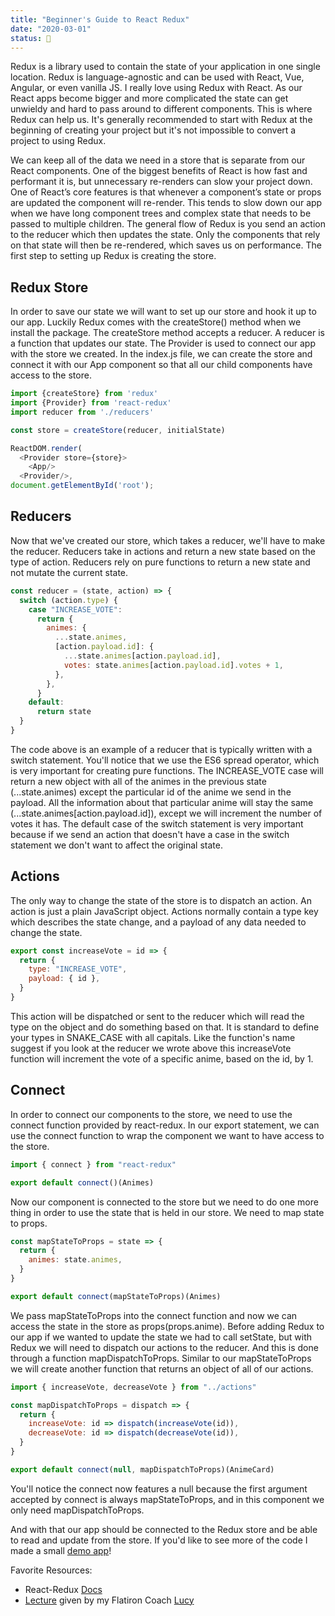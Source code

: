 ```yaml
---
title: "Beginner's Guide to React Redux"
date: "2020-03-01"
status: 🌻
---
```


Redux is a library used to contain the state of your application in one single location. Redux is language-agnostic and can be used with React, Vue, Angular, or even vanilla JS. I really love using Redux with React. As our React apps become bigger and more complicated the state can get unwieldy and hard to pass around to different components. This is where Redux can help us. It's generally recommended to start with Redux at the beginning of creating your project but it's not impossible to convert a project to using Redux.

We can keep all of the data we need in a store that is separate from our React components. One of the biggest benefits of React is how fast and performant it is, but unnecessary re-renders can slow your project down. One of React’s core features is that whenever a component’s state or props are updated the component will re-render. This tends to slow down our app when we have long component trees and complex state that needs to be passed to multiple children. The general flow of Redux is you send an action to the reducer which then updates the state. Only the components that rely on that state will then be re-rendered, which saves us on performance. The first step to setting up Redux is creating the store.

## Redux Store

In order to save our state we will want to set up our store and hook it up to our app. Luckily Redux comes with the createStore() method when we install the package. The createStore method accepts a reducer. A reducer is a function that updates our state. The Provider is used to connect our app with the store we created. In the index.js file, we can create the store and connect it with our App component so that all our child components have access to the store.

```javascript
import {createStore} from 'redux'
import {Provider} from 'react-redux'
import reducer from './reducers'

const store = createStore(reducer, initialState)

ReactDOM.render(
  <Provider store={store}>
    <App/>
  <Provider/>,
document.getElementById('root');

```

## Reducers

Now that we've created our store, which takes a reducer, we'll have to make the reducer. Reducers take in actions and return a new state based on the type of action. Reducers rely on pure functions to return a new state and not mutate the current state.

```javascript
const reducer = (state, action) => {
  switch (action.type) {
    case "INCREASE_VOTE":
      return {
        animes: {
          ...state.animes,
          [action.payload.id]: {
            ...state.animes[action.payload.id],
            votes: state.animes[action.payload.id].votes + 1,
          },
        },
      }
    default:
      return state
  }
}
```

The code above is an example of a reducer that is typically written with a switch statement. You'll notice that we use the ES6 spread operator, which is very important for creating pure functions. The INCREASE_VOTE case will return a new object with all of the animes in the previous state (...state.animes) except the particular id of the anime we send in the payload. All the information about that particular anime will stay the same (...state.animes[action.payload.id]), except we will increment the number of votes it has. The default case of the switch statement is very important because if we send an action that doesn't have a case in the switch statement we don't want to affect the original state.

## Actions

The only way to change the state of the store is to dispatch an action. An action is just a plain JavaScript object. Actions normally contain a type key which describes the state change, and a payload of any data needed to change the state.

```javascript
export const increaseVote = id => {
  return {
    type: "INCREASE_VOTE",
    payload: { id },
  }
}
```

This action will be dispatched or sent to the reducer which will read the type on the object and do something based on that. It is standard to define your types in SNAKE_CASE with all capitals. Like the function's name suggest if you look at the reducer we wrote above this increaseVote function will increment the vote of a specific anime, based on the id, by 1.

## Connect

In order to connect our components to the store, we need to use the connect function provided by react-redux. In our export statement, we can use the connect function to wrap the component we want to have access to the store.

```javascript
import { connect } from "react-redux"

export default connect()(Animes)
```

Now our component is connected to the store but we need to do one more thing in order to use the state that is held in our store. We need to map state to props.

```javascript
const mapStateToProps = state => {
  return {
    animes: state.animes,
  }
}

export default connect(mapStateToProps)(Animes)
```

We pass mapStateToProps into the connect function and now we can access the state in the store as props(props.anime). Before adding Redux to our app if we wanted to update the state we had to call setState, but with Redux we will need to dispatch our actions to the reducer. And this is done through a function mapDispatchToProps. Similar to our mapStateToProps we will create another function that returns an object of all of our actions.

```javascript
import { increaseVote, decreaseVote } from "../actions"

const mapDispatchToProps = dispatch => {
  return {
    increaseVote: id => dispatch(increaseVote(id)),
    decreaseVote: id => dispatch(decreaseVote(id)),
  }
}

export default connect(null, mapDispatchToProps)(AnimeCard)
```

You'll notice the connect now features a null because the first argument accepted by connect is always mapStateToProps, and in this component we only need mapDispatchToProps.

And with that our app should be connected to the Redux store and be able to read and update from the store. If you'd like to see more of the code I made a small [demo app](https://github.com/Taljjaa/React-Redux-Anime-Demo)!

Favorite Resources:

- React-Redux [Docs](https://react-redux.js.org/introduction/quick-start)
- [Lecture](https://www.youtube.com/watch?v=U5zmynk4fFI) given by my Flatiron Coach [Lucy](https://twitter.com/LucySuddenly)
